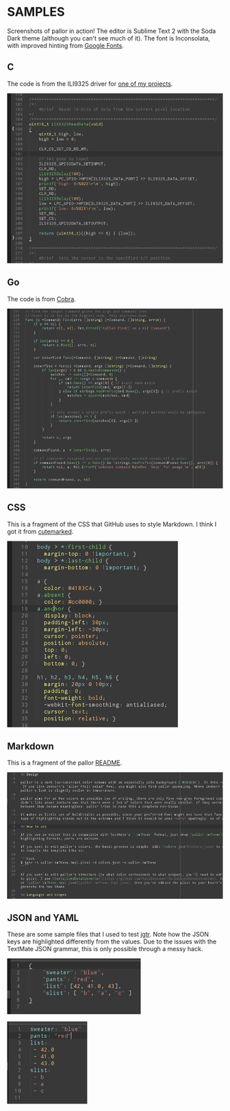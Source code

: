 # SAMPLES

Screenshots of pallor in action! The editor is Sublime Text 2 with the Soda Dark theme (although you can't see much of it). The font is Inconsolata, with improved hinting from [Google Fonts](http://code.google.com/p/googlefontdirectory/source/browse/ofl/inconsolata/).

## C

The code is from the ILI9325 driver for [one of my projects](https://github.com/tummychow/arm-alarm).

![C](samples/C.png)

## Go

The code is from [Cobra](https://github.com/spf13/cobra).

![Go](samples/Go.png)

## CSS

This is a fragment of the CSS that GitHub uses to style Markdown. I think I got it from [cutemarked](https://github.com/cloose/cutemarked).

![CSS](samples/CSS.png)

## Markdown

This is a fragment of the pallor [README](README.md).

![Markdown](samples/Markdown.png)

## JSON and YAML

These are some sample files that I used to test [jgtr](https://github.com/tummychow/jgtr). Note how the JSON keys are highlighted differently from the values. Due to the issues with the TextMate JSON grammar, this is only possible through a messy hack.

![JSON](samples/JSON.png)

![YAML](samples/YAML.png)
